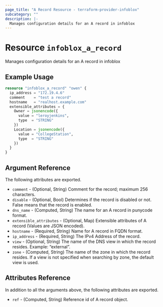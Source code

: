 ```yaml
---
page_title: "A Record Resource - terraform-provider-infoblox"
subcategory: ""
description: |-
  Manages configuration details for an A record in infoblox
---
```


# Resource `infoblox_a_record`

Manages configuration details for an A record in infoblox

## Example Usage

```terraform
resource "infoblox_a_record" "owen" {
  ip_address = "172.19.4.6"
  comment    = "test a record"
  hostname   = "realhost.example.com"
  extensible_attributes = {
    Owner = jsonencode({
      value = "leroyjenkins",
      type  = "STRING"
    })
    Location = jsonencode({
      value = "CollegeStation",
      type  = "STRING"
    })
  }
}
```

## Argument Reference

The following attributes are exported.

- `comment` - (Optional, String) Comment for the record; maximum 256 characters.
- `disable` - (Optional, Bool) Determines if the record is disabled or not. False means that the record is enabled.
- `dns_name` -  (Computed, String) The name for an A record in punycode format.
- `extensible_attributes` - (Optional, Map) Extensible attributes of A record (Values are JSON encoded).
- `hostname` -  (Required, String) Name for A record in FQDN format.
- `ip_address` - (Required, String) The IPv4 Address of the record.
- `view` - (Optional, String) The name of the DNS view in which the record resides. Example: “external”.
- `zone` - (Computed, String) The name of the zone in which the record resides. If a view is not specified when searching by zone, the default view is used.

## Attributes Reference

In addition to all the arguments above, the following attributes are exported.

- `ref` -  (Computed, String) Reference id of A record object.